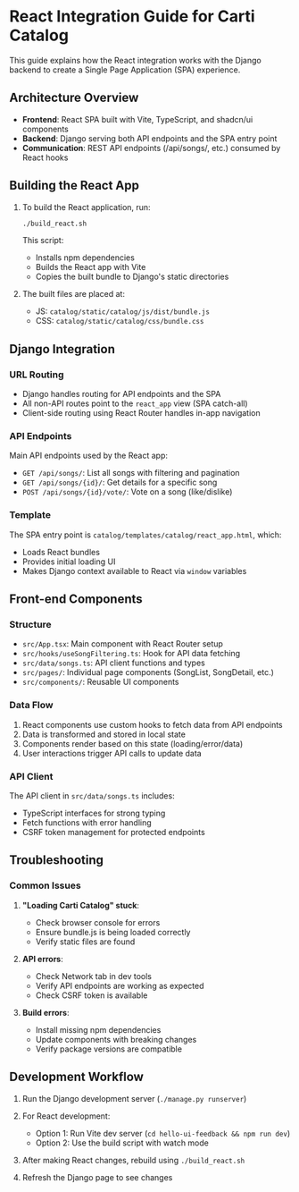 # React Integration Guide for Carti Catalog

This guide explains how the React integration works with the Django backend to create a Single Page Application (SPA) experience.

## Architecture Overview

- **Frontend**: React SPA built with Vite, TypeScript, and shadcn/ui components
- **Backend**: Django serving both API endpoints and the SPA entry point
- **Communication**: REST API endpoints (/api/songs/, etc.) consumed by React hooks

## Building the React App

1. To build the React application, run:
   ```bash
   ./build_react.sh
   ```

   This script:
   - Installs npm dependencies
   - Builds the React app with Vite
   - Copies the built bundle to Django's static directories

2. The built files are placed at:
   - JS: `catalog/static/catalog/js/dist/bundle.js`
   - CSS: `catalog/static/catalog/css/bundle.css`

## Django Integration

### URL Routing

- Django handles routing for API endpoints and the SPA
- All non-API routes point to the `react_app` view (SPA catch-all)
- Client-side routing using React Router handles in-app navigation

### API Endpoints

Main API endpoints used by the React app:

- `GET /api/songs/`: List all songs with filtering and pagination
- `GET /api/songs/{id}/`: Get details for a specific song
- `POST /api/songs/{id}/vote/`: Vote on a song (like/dislike)

### Template

The SPA entry point is `catalog/templates/catalog/react_app.html`, which:
- Loads React bundles
- Provides initial loading UI
- Makes Django context available to React via `window` variables

## Front-end Components

### Structure

- `src/App.tsx`: Main component with React Router setup
- `src/hooks/useSongFiltering.ts`: Hook for API data fetching
- `src/data/songs.ts`: API client functions and types
- `src/pages/`: Individual page components (SongList, SongDetail, etc.)
- `src/components/`: Reusable UI components

### Data Flow

1. React components use custom hooks to fetch data from API endpoints
2. Data is transformed and stored in local state
3. Components render based on this state (loading/error/data)
4. User interactions trigger API calls to update data

### API Client

The API client in `src/data/songs.ts` includes:
- TypeScript interfaces for strong typing
- Fetch functions with error handling
- CSRF token management for protected endpoints

## Troubleshooting

### Common Issues

1. **"Loading Carti Catalog" stuck**:
   - Check browser console for errors
   - Ensure bundle.js is being loaded correctly
   - Verify static files are found

2. **API errors**:
   - Check Network tab in dev tools
   - Verify API endpoints are working as expected
   - Check CSRF token is available

3. **Build errors**:
   - Install missing npm dependencies
   - Update components with breaking changes
   - Verify package versions are compatible

## Development Workflow

1. Run the Django development server (`./manage.py runserver`)
2. For React development:
   - Option 1: Run Vite dev server (`cd hello-ui-feedback && npm run dev`)
   - Option 2: Use the build script with watch mode

3. After making React changes, rebuild using `./build_react.sh`
4. Refresh the Django page to see changes